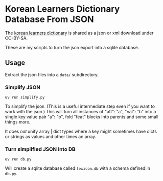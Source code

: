 # Korean Learners Dictionary Database From JSON

The [korean learners dictionary](https://krdict.korean.go.kr/openApi/openApiInfo) is shared as a json or xml download under CC-BY-SA.

These are my scripts to turn the json export into a sqlite database.

## Usage

Extract the json files into a `data/` subdirectory.

### Simplify JSON

`uv run simplify.py`

To simplify the json. (This is a useful intermediate step even if you want to work with the json.)
This will turn all instances of "att": "a", "val": "b" into a single key value pair "a": "b", fold "feat" blocks into parents and some small things more.

It does *not* unify array | dict types where a key might sometimes have dicts or strings as values and other times an array. 

### Turn simplified JSON into DB

`uv run db.py`

Will create a sqlite database called `lexicon.db` with a schema defined in `db.py`.